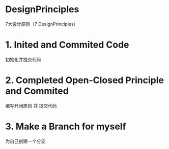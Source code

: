 # DesignPrinciples
7大设计原则（7 DesignPrinciples）
# 1. Inited and Commited Code
初始化并提交代码

# 2. Completed Open-Closed Principle and Commited
编写开闭原则 并 提交代码

# 3. Make a Branch for myself
为自己创建一个分支